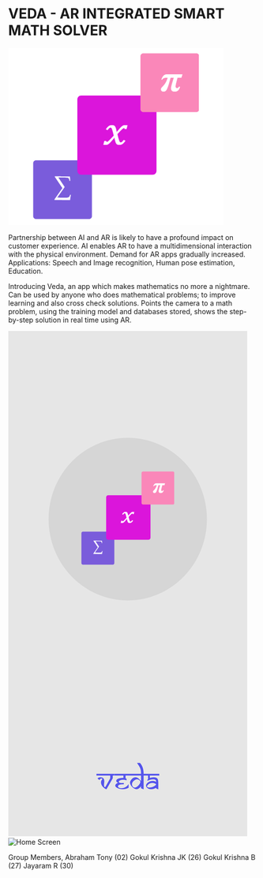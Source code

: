 # VEDA - AR INTEGRATED SMART MATH SOLVER

![App Icon](https://github.com/JayaramR307/VEDA-SMART-MATH-SOLVER/blob/master/Images/VEDA-ICON.png)

Partnership between AI and AR is likely to have a profound impact on customer experience.
AI enables AR to have a multidimensional interaction with the physical environment.
Demand for AR apps gradually increased.
Applications: Speech and Image recognition, Human pose estimation, Education.


Introducing Veda, an app which makes mathematics no more a nightmare.
Can be used by anyone who does mathematical problems; to improve learning and also cross check solutions.
Points the camera to a math problem, using the training model and databases stored, shows the step-by-step solution in real time using AR.



![Splash Screen](https://github.com/JayaramR307/VEDA-SMART-MATH-SOLVER/blob/master/Images/Splash%20Screen.png)
![Home Screen](https://github.com/JayaramR307/VEDA-SMART-MATH-SOLVER/blob/master/Images/Home%20%E2%80%93%203.png)


Group Members,
Abraham Tony (02)
Gokul Krishna JK (26)
Gokul Krishna B (27)
Jayaram R (30)
